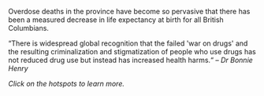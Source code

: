 <!-- Section Level Feedback -->
<markdown-container>
  <markdown-column size="1">

Overdose deaths in the province have become so pervasive that there has been a measured decrease in life expectancy at birth for all British Columbians.

“There is widespread global recognition that the failed 'war on drugs' and the resulting criminalization and stigmatization of people who use drugs has not reduced drug use but instead has increased health harms.“ *– Dr Bonnie Henry*

*Click on the hotspots to learn more.*


  </markdown-column>
  
  <markdown-column size="2">
    <hotspot-image src="images/learn/graph1.png" :hotspots="[
      {
        x: `30%`,
        y: `60%`,
        text: `Illegal drug overdoses had been increasing in BC since 2012 but in 2015 there was a significant increase both in number and in geographic spread of overdose deaths.`
      },
      {
        x: `71%`,
        y: `30%`,
        text: `Death by overdose is now the leading cause of unnatural death in BC, surpassing by far other causes like suicide or motor vehicle incident.`
      },
    ]" />
  </markdown-column>
</markdown-container>